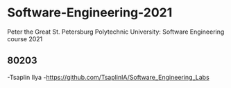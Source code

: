 # Software-Engineering-2021
Peter the Great St. Petersburg Polytechnic University: Software Engineering course 2021

## 80203
-Tsaplin Ilya
    -https://github.com/TsaplinIA/Software_Engineering_Labs